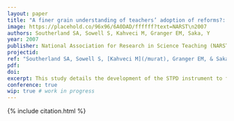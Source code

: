 ```yaml
---
layout: paper
title: "A finer grain understanding of teachers’ adoption of reforms?: Development of an instrument to assess science teachers’ pedagogical discontentment (STPD)"
image: https://placehold.co/96x96/6A0DAD/ffffff?text=NARST\n2007
authors: Southerland SA, Sowell S, Kahveci M, Granger EM, Saka, Y
year: 2007
publisher: National Association for Research in Science Teaching (NARST)
projectid:
ref: "Southerland SA, Sowell S, [Kahveci M](/murat), Granger EM, & Saka, Y. (2007). _A finer grain understanding of teachers’ adoption of reforms?: Development of an instrument to assess science teachers’ pedagogical discontentment (STPD)_. Paper presented at the National Association for Research in Science Teaching (NARST). New Orleans, USA. April 15 - 18, 2007."
pdf:
doi:
excerpt: This study details the development of the STPD instrument to finely assess science teachers' pedagogical discontentment regarding reform adoption.
conference: true
wip: true # work in progress 
---
```


{% include citation.html %}